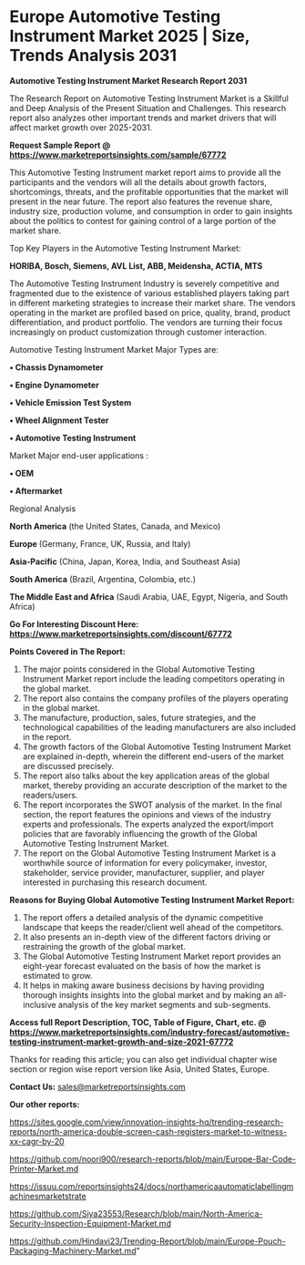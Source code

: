 # Europe Automotive Testing Instrument Market 2025 | Size, Trends Analysis 2031

<strong>Automotive Testing Instrument Market Research Report 2031</strong>

The Research Report on Automotive Testing Instrument Market is a Skillful and Deep Analysis of the Present Situation and Challenges. This research report also analyzes other important trends and market drivers that will affect market growth over 2025-2031.

<strong>Request Sample Report @ <a href=https://www.marketreportsinsights.com/sample/67772>https://www.marketreportsinsights.com/sample/67772</a></strong>

This Automotive Testing Instrument market report aims to provide all the participants and the vendors will all the details about growth factors, shortcomings, threats, and the profitable opportunities that the market will present in the near future. The report also features the revenue share, industry size, production volume, and consumption in order to gain insights about the politics to contest for gaining control of a large portion of the market share.

Top Key Players in the Automotive Testing Instrument Market:

<strong>HORIBA, Bosch, Siemens, AVL List, ABB, Meidensha, ACTIA, MTS</strong>

The Automotive Testing Instrument Industry is severely competitive and fragmented due to the existence of various established players taking part in different marketing strategies to increase their market share. The vendors operating in the market are profiled based on price, quality, brand, product differentiation, and product portfolio. The vendors are turning their focus increasingly on product customization through customer interaction.

Automotive Testing Instrument Market Major Types are:

<strong>• Chassis Dynamometer

• Engine Dynamometer

• Vehicle Emission Test System

• Wheel Alignment Tester

• Automotive Testing Instrument</strong>

Market Major end-user applications :

<strong>• OEM

• Aftermarket</strong>

Regional Analysis

</u><strong><b>North America</b></strong> (the United States, Canada, and Mexico)

<strong><b>Europe </b></strong>(Germany, France, UK, Russia, and Italy)

<strong><b>Asia-Pacific</b></strong> (China, Japan, Korea, India, and Southeast Asia)

<strong><b>South America</b></strong> (Brazil, Argentina, Colombia, etc.)

<strong><b>The Middle East and Africa</b></strong> (Saudi Arabia, UAE, Egypt, Nigeria, and South Africa)

<strong>Go For Interesting Discount Here: <a href=https://www.marketreportsinsights.com/discount/67772>https://www.marketreportsinsights.com/discount/67772</a></strong>

<strong>Points Covered in The Report:</strong>
<ol>
  <li>The major points considered in the Global Automotive Testing Instrument Market report include the leading competitors operating in the global market.</li>
  <li>The report also contains the company profiles of the players operating in the global market.</li>
  <li>The manufacture, production, sales, future strategies, and the technological capabilities of the leading manufacturers are also included in the report.</li>
  <li>The growth factors of the Global Automotive Testing Instrument Market are explained in-depth, wherein the different end-users of the market are discussed precisely.</li>
  <li>The report also talks about the key application areas of the global market, thereby providing an accurate description of the market to the readers/users.</li>
  <li>The report incorporates the SWOT analysis of the market. In the final section, the report features the opinions and views of the industry experts and professionals. The experts analyzed the export/import policies that are favorably influencing the growth of the Global Automotive Testing Instrument Market.</li>
  <li>The report on the Global Automotive Testing Instrument Market is a worthwhile source of information for every policymaker, investor, stakeholder, service provider, manufacturer, supplier, and player interested in purchasing this research document.</li>
</ol>
<strong>Reasons for Buying Global Automotive Testing Instrument Market Report:</strong>

<ol>
  <li>The report offers a detailed analysis of the dynamic competitive landscape that keeps the reader/client well ahead of the competitors.</li>
  <li>It also presents an in-depth view of the different factors driving or restraining the growth of the global market.</li>
  <li>The Global Automotive Testing Instrument Market report provides an eight-year forecast evaluated on the basis of how the market is estimated to grow.</li>
  <li>It helps in making aware business decisions by having providing thorough insights insights into the global market and by making an all-inclusive analysis of the key market segments and sub-segments.</li>
</ol>
<strong>Access full Report Description, TOC, Table of Figure, Chart, etc. @ <a href=https://www.marketreportsinsights.com/industry-forecast/automotive-testing-instrument-market-growth-and-size-2021-67772>https://www.marketreportsinsights.com/industry-forecast/automotive-testing-instrument-market-growth-and-size-2021-67772</a></strong>


Thanks for reading this article; you can also get individual chapter wise section or region wise report version like Asia, United States, Europe.

<strong>Contact Us:</strong>
sales@marketreportsinsights.com

<strong>Our other reports:</strong>

<a href=https://sites.google.com/view/innovation-insights-hq/trending-research-reports/north-america-double-screen-cash-registers-market-to-witness-xx-cagr-by-20>https://sites.google.com/view/innovation-insights-hq/trending-research-reports/north-america-double-screen-cash-registers-market-to-witness-xx-cagr-by-20</a>

<a href=https://github.com/noori900/research-reports/blob/main/Europe-Bar-Code-Printer-Market.md>https://github.com/noori900/research-reports/blob/main/Europe-Bar-Code-Printer-Market.md</a>

<a href=https://issuu.com/reportsinsights24/docs/northamericaautomaticlabellingmachinesmarketstrate>https://issuu.com/reportsinsights24/docs/northamericaautomaticlabellingmachinesmarketstrate</a>

<a href=https://github.com/Siya23553/Research/blob/main/North-America-Security-Inspection-Equipment-Market.md>https://github.com/Siya23553/Research/blob/main/North-America-Security-Inspection-Equipment-Market.md</a>

<a href=https://github.com/Hindavi23/Trending-Report/blob/main/Europe-Pouch-Packaging-Machinery-Market.md>https://github.com/Hindavi23/Trending-Report/blob/main/Europe-Pouch-Packaging-Machinery-Market.md</a>"
